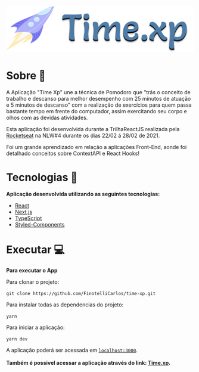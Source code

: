 <h1 align="center"><img alt="timexp" title="timexp" src="public/logo.svg" /></h1>


<h1>Sobre 📄</h1>
<p align="left">A Aplicação "Time Xp" une a técnica de Pomodoro que "trás o conceito de trabalho e descanso para melhor desempenho com 25 minutos de atuação e 5 minutos de descanso"
 com a realização de exercícios para quem passa bastante tempo em frente do computador, assim exercitando seu corpo e olhos com as devidas atividades.</p>
 
 <p>Esta aplicação foi desenvolvida durante a TrilhaReactJS realizada pela <a href="https://app.rocketseat.com.br/us/rocketseat">Rocketseat</a> na NLW#4 durante os dias 22/02 á 28/02 de 2021.</p>
 <p>Foi um grande aprendizado em relação a aplicações Front-End, aonde foi detalhado conceitos sobre ContextAPI e React Hooks!</p>
 
 <h1>Tecnologias 🚀</h1>
 <strong>Aplicação desenvolvida utilizando as seguintes tecnologias:</strong>
 
- [React](https://reactjs.org)
- [Next.js](https://nextjs.org/)
- [TypeScript](https://www.typescriptlang.org/)
- [Styled-Components](https://styled-components.com/)

<h1>Executar 💻</h1>
<strong>Para executar o App</strong>

<br>

Para clonar o projeto:
```git
git clone https://github.com/FinotelliCarlos/time-xp.git
```
Para instalar todas as dependencias do projeto:
```git
yarn
```
Para iniciar a aplicação:
```git
yarn dev
```

<span>A aplicação poderá ser acessada em [`localhost:3000`](http://localhost:3000).</span><br><br>
<strong>Também é possivel acessar a aplicação através do link: [Time.xp](https://time-xp.vercel.app/).</strong>